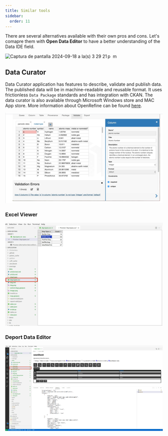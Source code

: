 ```yaml
---
title: Similar tools
sidebar:
  order: 11
---
```


There are several alternatives available with their own pros and cons. Let's comapre them with **Open Data Editor** to have a better understanding of the Data IDE field.

<img width="1238" alt="Captura de pantalla 2024-09-18 a la(s) 3 29 21 p  m" src="https://github.com/user-attachments/assets/c47aaf3a-576d-44e0-b383-e46b7bce54f3">

## Data Curator

Data Curator application has features to describe, validate and publish data. The published data will be in machine-readable and reusable format. It uses frictionless `Data Package` standards and has integration with CKAN. The data curator is also available through Microsoft Windows store and MAC App store. More information about OpenRefine can be found [here](https://github.com/qcif/data-curator).

![DATA CURATOR](./assets/alternative-data-editors/alternatives-data-curator.png)

### Excel Viewer

![EXCEL VIEWER](./assets/alternative-data-editors/alternatives-vscode-excelviewer.png)

### Deport Data Editor

![DEPORT DATA EDITOR](./assets/alternative-data-editors/alternatives-vscode-depot.png)
